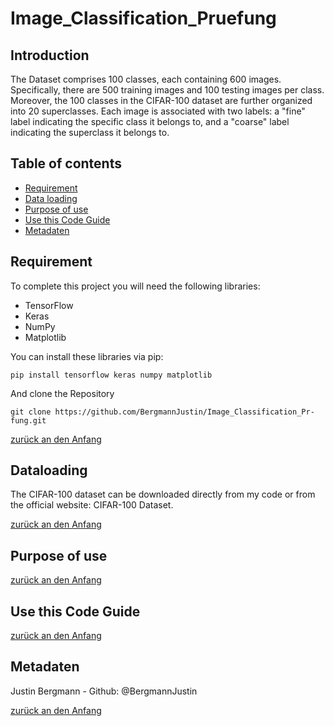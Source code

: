 # Image_Classification_Pruefung



## Introduction

The Dataset comprises 100 classes, each containing 600 images. Specifically, there are 500 training images and 100 testing images per class. Moreover, the 100 classes in the CIFAR-100 dataset are further organized into 20 superclasses. Each image is associated with two labels: a "fine" label indicating the specific class it belongs to, and a "coarse" label indicating the superclass it belongs to.

## Table of contents
- [Requirement](#Requirement)
- [Data loading](#Dataloading)
- [Purpose of use](#Purposeofuse)
- [Use this Code Guide](#UsethisCodeGuide)
- [Metadaten](#Metadaten)

## Requirement

To complete this project you will need the following libraries:

- TensorFlow
- Keras
- NumPy
- Matplotlib

You can install these libraries via pip:

```Shell
pip install tensorflow keras numpy matplotlib
```

And clone the Repository

```Shell
git clone https://github.com/BergmannJustin/Image_Classification_Pr-fung.git
```

[zurück an den Anfang](#Write-o-mat)

## Dataloading
The CIFAR-100 dataset can be downloaded directly from my code or from the official website: CIFAR-100 Dataset.

[zurück an den Anfang](#Write-o-mat)

## Purpose of use



[zurück an den Anfang](#Write-o-mat)

## Use this Code Guide


[zurück an den Anfang](#Write-o-mat)


## Metadaten
Justin Bergmann - Github: @BergmannJustin


[zurück an den Anfang](#Write-o-mat)












